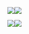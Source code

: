 ![](https://raw.githubusercontent.com/endim8/github-stats/actions_branch/generated_images/languagesLightMode.svg#gh-light-mode-only)![](https://raw.githubusercontent.com/endim8/github-stats/actions_branch/generated_images/languagesDarkMode.svg#gh-dark-mode-only)

![](https://raw.githubusercontent.com/endim8/github-stats/actions_branch/generated_images/overviewLightMode.svg#gh-light-mode-only)![](https://raw.githubusercontent.com/endim8/github-stats/actions_branch/generated_images/overviewDarkMode.svg#gh-dark-mode-only)
